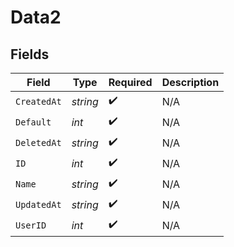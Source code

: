 # Data2


## Fields

| Field              | Type               | Required           | Description        |
| ------------------ | ------------------ | ------------------ | ------------------ |
| `CreatedAt`        | *string*           | :heavy_check_mark: | N/A                |
| `Default`          | *int*              | :heavy_check_mark: | N/A                |
| `DeletedAt`        | *string*           | :heavy_check_mark: | N/A                |
| `ID`               | *int*              | :heavy_check_mark: | N/A                |
| `Name`             | *string*           | :heavy_check_mark: | N/A                |
| `UpdatedAt`        | *string*           | :heavy_check_mark: | N/A                |
| `UserID`           | *int*              | :heavy_check_mark: | N/A                |